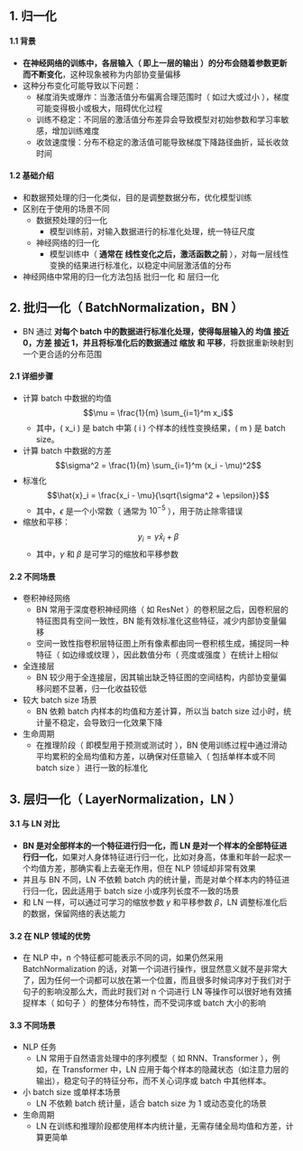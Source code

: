 ## 1. 归一化

#### 1.1 背景

- **在神经网络的训练中，各层输入（ 即上一层的输出 ）的分布会随着参数更新而不断变化**，这种现象被称为内部协变量偏移
- 这种分布变化可能导致以下问题：
  - 梯度消失或爆炸：当激活值分布偏离合理范围时（ 如过大或过小 ），梯度可能变得极小或极大，阻碍优化过程
  - 训练不稳定：不同层的激活值分布差异会导致模型对初始参数和学习率敏感，增加训练难度
  - 收敛速度慢：分布不稳定的激活值可能导致梯度下降路径曲折，延长收敛时间

#### 1.2 基础介绍

- 和数据预处理的归一化类似，目的是调整数据分布，优化模型训练
- 区别在于使用的场景不同
  - 数据预处理的归一化
    - 模型训练前，对输入数据进行的标准化处理，统一特征尺度
  - 神经网络的归一化
    - 模型训练中（ **通常在 线性变化之后，激活函数之前** ），对每一层线性变换的结果进行标准化，以稳定中间层激活值的分布
- 神经网络中常用的归一化方法包括 批归一化 和 层归一化

## 2. 批归一化（ BatchNormalization，BN ）

- BN 通过 **对每个 batch 中的数据进行标准化处理，使得每层输入的 均值 接近 0，方差 接近 1，并且将标准化后的数据通过 缩放 和 平移**，将数据重新映射到一个更合适的分布范围

#### 2.1 详细步骤

- 计算 batch 中数据的均值
  $$\mu = \frac{1}{m} \sum_{i=1}^m x_i$$
  - 其中，\( x_i \) 是 batch 中第 \( i \) 个样本的线性变换结果，\( m \) 是 batch size。
- 计算 batch 中数据的方差
  $$\sigma^2 = \frac{1}{m} \sum_{i=1}^m (x_i - \mu)^2$$
- 标准化
  $$\hat{x}_i = \frac{x_i - \mu}{\sqrt{\sigma^2 + \epsilon}}$$
  - 其中，$\epsilon$ 是一个小常数（ 通常为 $10^{-5}$ ），用于防止除零错误
- 缩放和平移：
  $$y_i = \gamma \hat{x}_i + \beta$$
  - 其中，$\gamma$ 和 $\beta$ 是可学习的缩放和平移参数

#### 2.2 不同场景

- 卷积神经网络
  - BN 常用于深度卷积神经网络（ 如 ResNet ）的卷积层之后，因卷积层的特征图具有空间一致性，BN 能有效标准化这些特征，减少内部协变量偏移
  - 空间一致性指卷积层特征图上所有像素都由同一卷积核生成，捕捉同一种特征（ 如边缘或纹理 ），因此数值分布（ 亮度或强度 ）在统计上相似
- 全连接层
  - BN 较少用于全连接层，因其输出缺乏特征图的空间结构，内部协变量偏移问题不显著，归一化收益较低
- 较大 batch size 场景
  - BN 依赖 batch 内样本的均值和方差计算，所以当 batch size 过小时，统计量不稳定，会导致归一化效果下降
- 生命周期
  - 在推理阶段（ 即模型用于预测或测试时 ），BN 使用训练过程中通过滑动平均累积的全局均值和方差，以确保对任意输入（ 包括单样本或不同 batch size ）进行一致的标准化

## 3. 层归一化（ LayerNormalization，LN ）

#### 3.1 与 LN 对比

- **BN 是对全部样本的一个特征进行归一化，而 LN 是对一个样本的全部特征进行归一化**，如果对人身体特征进行归一化，比如对身高，体重和年龄一起求一个均值方差，那确实看上去毫无作用，但在 NLP 领域却非常有效果
- 并且与 BN 不同，LN 不依赖 batch 内的统计量，而是对单个样本内的特征进行归一化，因此适用于 batch size 小或序列长度不一致的场景
- 和 LN 一样，可以通过可学习的缩放参数 $\gamma$ 和平移参数 $\beta$，LN 调整标准化后的数据，保留网络的表达能力

#### 3.2 在 NLP 领域的优势

- 在 NLP 中，n 个特征都可能表示不同的词，如果仍然采用 BatchNormalization 的话，对第一个词进行操作，很显然意义就不是非常大了，因为任何一个词都可以放在第一个位置，而且很多时候词序对于我们对于句子的影响没那么大，而此时我们对 n 个词进行 LN 等操作可以很好地有效捕捉样本（ 如句子 ）的整体分布特性，而不受词序或 batch 大小的影响

#### 3.3 不同场景

- NLP 任务
  - LN 常用于自然语言处理中的序列模型（ 如 RNN、Transformer ），例如，在 Transformer 中，LN 应用于每个样本的隐藏状态（如注意力层的输出），稳定句子的特征分布，而不关心词序或 batch 中其他样本。
- 小 batch size 或单样本场景
  - LN 不依赖 batch 统计量，适合 batch size 为 1 或动态变化的场景
- 生命周期
  - LN 在训练和推理阶段都使用样本内统计量，无需存储全局均值和方差，计算更简单
